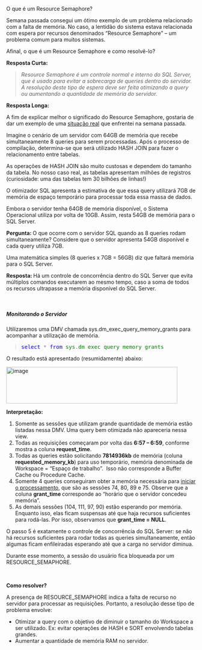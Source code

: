 <a link='https://blogs.msdn.microsoft.com/fcatae/2010/07/12/o-que-um-resource-semaphore/'>O que é um Resource Semaphore?</a>
<p>Semana passada consegui um &oacute;timo exemplo de um problema relacionado com a falta de mem&oacute;ria. No caso, a lentid&atilde;o do sistema estava relacionada com espera por recursos denominados &ldquo;Resource Semaphore&rdquo; &ndash; um problema comum para muitos sistemas. </p>
<p>Afinal, o que &eacute; um Resource Semaphore e como resolv&ecirc;-lo?</p>
<p><strong>Resposta Curta: </strong></p>
<blockquote>
<p><em>Resource Semaphore &eacute; um controle normal e interno do SQL Server, que &eacute; usado para evitar a sobrecarga de queries dentro do servidor. A resolu&ccedil;&atilde;o deste tipo de espera deve ser feita otimizando a query ou aumentando a quantidade de mem&oacute;ria do servidor.</em></p>
</blockquote>
<p><strong>Resposta Longa:</strong></p>
<p>A fim de explicar melhor o significado do Resource Semaphore, gostaria de dar um exemplo de uma <span style="text-decoration: underline">situa&ccedil;&atilde;o real</span> que enfrentei na semana passada.</p>
<p>Imagine o cen&aacute;rio de um servidor com 64GB de mem&oacute;ria que recebe simultaneamente 8 queries para serem processadas. Ap&oacute;s o processo de compila&ccedil;&atilde;o, determina-se que ser&aacute; utilizado HASH JOIN para fazer o relacionamento entre tabelas.</p>
<p>As opera&ccedil;&otilde;es de HASH JOIN s&atilde;o muito custosas e dependem do tamanho da tabela. No nosso caso real, as tabelas apresentam milh&otilde;es de registros (curiosidade: uma das tabelas tem 30 bilh&otilde;es de linhas!)</p>
<p>O otimizador SQL apresenta a estimativa de que essa query utilizar&aacute; 7GB de mem&oacute;ria de espa&ccedil;o tempor&aacute;rio para processar toda essa massa de dados.</p>
<p>Embora o servidor tenha 64GB de mem&oacute;ria dispon&iacute;vel, o Sistema Operacional utiliza por volta de 10GB. Assim, resta 54GB de mem&oacute;ria para o SQL Server.</p>
<p><strong>Pergunta: </strong>O que ocorre com o servidor SQL quando as 8 queries rodam simultaneamente? Considere que o servidor apresenta 54GB dispon&iacute;vel e cada query utiliza 7GB.</p>
<p>Uma matem&aacute;tica simples (8 queries x 7GB = 56GB) diz que faltar&aacute; mem&oacute;ria para o SQL Server.</p>
<p><strong>Resposta: </strong>H&aacute; um controle de concorr&ecirc;ncia dentro do SQL Server que evita m&uacute;ltiplos comandos executarem ao mesmo tempo, caso a soma de todos os recursos ultrapasse a mem&oacute;ria dispon&iacute;vel do SQL Server.</p>
<p>&nbsp;</p>
<h5>Monitorando o Servidor</h5>
<p>Utilizaremos uma DMV chamada sys.dm_exec_query_memory_grants para acompanhar a utiliza&ccedil;&atilde;o de mem&oacute;ria.</p>
<blockquote>
<pre class="code"><span style="color: blue">select </span><span style="color: gray">* </span><span style="color: blue">from </span><span style="color: green">sys</span><span style="color: gray">.</span><span style="color: green">dm_exec_query_memory_grants</span></pre>
</blockquote>
<p>O resultado est&aacute; apresentado (resumidamente) abaixo:</p>
<p><a href="https://msdnshared.blob.core.windows.net/media/MSDNBlogsFS/prod.evol.blogs.msdn.com/CommunityServer.Blogs.Components.WeblogFiles/00/00/01/28/29/metablogapi/7573.image_6.png"><img height="97" width="455" src="https://msdnshared.blob.core.windows.net/media/MSDNBlogsFS/prod.evol.blogs.msdn.com/CommunityServer.Blogs.Components.WeblogFiles/00/00/01/28/29/metablogapi/8004.image_thumb_2.png" alt="image" border="0" title="image" style="border-bottom: 0px;border-left: 0px;border-top: 0px;border-right: 0px" /></a> </p>
<p><strong>Interpreta&ccedil;&atilde;o:</strong></p>
<ol>
<li>Somente as sess&otilde;es que utilizam grande quantidade de mem&oacute;ria est&atilde;o listadas nessa DMV. Uma query bem otimizada n&atilde;o apareceria nessa view.</li>
<li>Todas as requisi&ccedil;&otilde;es come&ccedil;aram por volta das <strong>6:57 &ndash; 6:59</strong>, conforme mostra a coluna <strong>request_time</strong>.</li>
<li>Todas as queries est&atilde;o solicitando <strong>7814936kb</strong> de mem&oacute;ria (coluna <strong>requested_memory_kb</strong>) para uso tempor&aacute;rio, mem&oacute;ria denominada de Workspace = &ldquo;Espa&ccedil;o de trabalho&rdquo;.&nbsp; Isso n&atilde;o corresponde a Buffer Cache ou Procedure Cache.</li>
<li>Somente 4 queries conseguiram obter a mem&oacute;ria necess&aacute;ria para <span style="text-decoration: underline">iniciar o processamento</span>, que s&atilde;o as sess&otilde;es 74, 80, 89 e 75. Observe que a coluna <strong>grant_time </strong>corresponde ao &ldquo;hor&aacute;rio que o servidor concedeu mem&oacute;ria&rdquo;.</li>
<li>As demais sess&otilde;es (104, 111, 97, 90) est&atilde;o esperando por mem&oacute;ria. Enquanto isso, elas ficam suspensas at&eacute; que haja recursos suficientes para rod&aacute;-las. Por isso, observamos que <strong>grant_time = NULL</strong>.</li>
</ol>
<p>O passo 5 &eacute; exatamente o controle de concorr&ecirc;ncia do SQL Server: se n&atilde;o h&aacute; recursos suficientes para rodar todas as queries simultaneamente, ent&atilde;o algumas ficam enfileiradas esperando at&eacute; que a carga no servidor diminua.</p>
<p>Durante esse momento, a sess&atilde;o do usu&aacute;rio fica bloqueada por um RESOURCE_SEMAPHORE.</p>
<p>&nbsp;</p>
<p><strong>Como resolver?</strong></p>
<p>A presen&ccedil;a de RESOURCE_SEMAPHORE indica a falta de recurso no servidor para processar as requisi&ccedil;&otilde;es. Portanto, a resolu&ccedil;&atilde;o desse tipo de problema envolve:</p>
<ul>
<li>Otimizar a query com o objetivo de diminuir o tamanho do Workspace a ser utilizado. Ex: evitar opera&ccedil;&otilde;es de HASH e SORT envolvendo tabelas grandes.</li>
<li>Aumentar a quantidade de mem&oacute;ria RAM no servidor. </li>
</ul>
